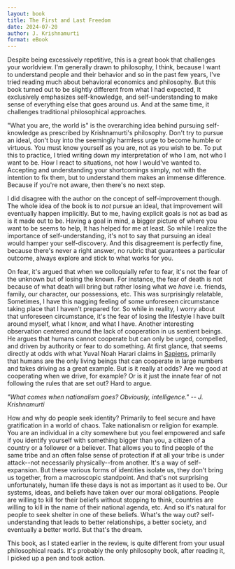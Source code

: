 ```yaml
---
layout: book
title: The First and Last Freedom
date: 2024-07-20
author: J. Krishnamurti
format: eBook
---
```


Despite being excessively repetitive, this is a great book that challenges your worldview. I'm generally drawn to philosophy, I think, because I want to understand people and their behavior and so in the past few years, I've tried reading much about behavioral economics and philosophy. But this book turned out to be slightly different from what I had expected, It exclusively emphasizes self-knowledge, and self-understanding to make sense of everything else that goes around us. And at the same time, it challenges traditional philosophical approaches.

"What you are, the world is" is the overarching idea behind pursuing self-knowledge as prescribed by Krishnamurti's philosophy. Don't try to pursue an ideal, don't buy into the seemingly harmless urge to become humble or virtuous. You must know yourself as you are, not as you wish to be. To put this to practice, I tried writing down my interpretation of who I am, not who I want to be. How I react to situations, not how I would've wanted to. Accepting and understanding your shortcomings simply, not with the intention to fix them, but to understand them makes an immense difference. Because if you're not aware, then there's no next step.

I did disagree with the author on the concept of self-improvement though. The whole idea of the book is to _not_ pursue an ideal, that improvement will eventually happen implicitly. But to me, having explicit goals is not as bad as is it made out to be. Having a goal in mind, a bigger picture of where you want to be seems to help, It has helped for me at least. So while I realize the importance of self-understanding, it's not to say that pursuing an ideal would hamper your self-discovery. And this disagreement is perfectly fine, because there's never a right answer, no rubric that guarantees a particular outcome, always explore and stick to what works for you.

On fear, it's argued that when we colloquially refer to fear, it's not the fear of the unknown but of losing the known. For instance, the fear of death is not because of what death will bring but rather losing what we _have_ i.e. friends, family, our character, our possessions, etc. This was surprisingly relatable, Sometimes, I have this nagging feeling of some unforeseen circumstance taking place that I haven't prepared for. So while in reality, I worry about that unforeseen circumstance, it's the fear of losing the lifestyle I have built around myself, what I know, and what I have. Another interesting observation centered around the lack of cooperation in us sentient beings. He argues that humans cannot cooperate but can only be urged, compelled, and driven by authority or fear to do something. At first glance, that seems directly at odds with what Yuval Noah Harari claims in [Sapiens](/reading/sapiens), primarily that humans are the only living beings that can cooperate in large numbers and takes driving as a great example. But is it really at odds? Are we good at cooperating when we drive, for example? Or is it just the innate fear of not following the rules that are set out? Hard to argue.

_"What comes when nationalism goes? Obviously, intelligence." -- J. Krishnamurti_

How and why do people seek identity? Primarily to feel secure and have gratification in a world of chaos. Take nationalism or religion for example. You are an individual in a city somewhere but you feel empowered and safe if you identify yourself with something bigger than you, a citizen of a country or a follower or a believer. That allows you to find people of the same tribe and an often false sense of protection if at all your tribe is under attack--not necessarily physically--from another. It's a way of self-expansion. But these various forms of identities isolate us, they don't bring us together, from a macroscopic standpoint. And that's not surprising unfortunately, human life these days is not as important as it used to be. Our systems, ideas, and beliefs have taken over our moral obligations. People are willing to kill for their beliefs without stopping to think, countries are willing to kill in the name of their national agenda, etc. And so it's natural for people to seek shelter in one of these beliefs. What's the way out? self-understanding that leads to better relationships, a better society, and eventually a better world. But that's the dream.

This book, as I stated earlier in the review, is quite different from your usual philosophical reads. It's probably the only philosophy book, after reading it, I picked up a pen and took action.
